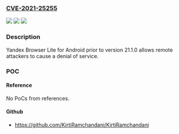 ### [CVE-2021-25255](https://cve.mitre.org/cgi-bin/cvename.cgi?name=CVE-2021-25255)
![](https://img.shields.io/static/v1?label=Product&message=Browser%20Lite&color=blue)
![](https://img.shields.io/static/v1?label=Version&message=%3D%2021.1.0%20&color=brighgreen)
![](https://img.shields.io/static/v1?label=Vulnerability&message=CWE-20%20Improper%20Input%20Validation&color=brighgreen)

### Description

Yandex Browser Lite for Android prior to version 21.1.0 allows remote attackers to cause a denial of service.

### POC

#### Reference
No PoCs from references.

#### Github
- https://github.com/KirtiRamchandani/KirtiRamchandani


